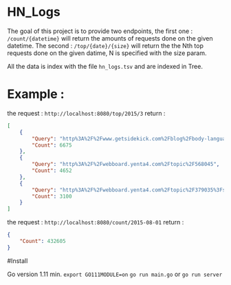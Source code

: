 # HN_Logs

The goal of this project is to provide two endpoints, the first one :
`/count/{datetime}` will return the amounts of requests done on the given datetime.
The second :
`/top/{date}/{size}` will return the the Nth top requests done on the given datime, 
N is specified with the size param.

All the data is index with the file `hn_logs.tsv` and are indexed in Tree.

# Example :

the request : `http://localhost:8080/top/2015/3` 
return :
```json
[
    {
        "Query": "http%3A%2F%2Fwww.getsidekick.com%2Fblog%2Fbody-language-advice",
        "Count": 6675
    },
    {
        "Query": "http%3A%2F%2Fwebboard.yenta4.com%2Ftopic%2F568045",
        "Count": 4652
    },
    {
        "Query": "http%3A%2F%2Fwebboard.yenta4.com%2Ftopic%2F379035%3Fsort%3D1",
        "Count": 3100
    }
]

```

the request :  `http://localhost:8080/count/2015-08-01`
return :
```json
{
    "Count": 432605
}
```

#Install

Go version 1.11 min.
`export GO111MODULE=on`
`go run main.go`
or
`go run server`